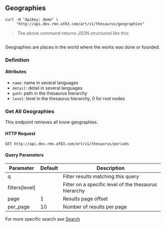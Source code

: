 ## Geographies

```shell
curl -H "ApiKey: demo" \
     "http://api.dev.rmn.af83.com/art/v1/thesaurus/geographies"
```

> The above command returns JSON structured like this:

<pre class="live_requests" data-path="/art/v1/thesaurus/geographies">
</pre>

Geographies are places in the world where the works was done or founded.

### Definition

#### Attributes

* `name`: name in several languages
* `detail`: detail in several languages
* `path`: path in the thesaurus hierarchy
* `level`: level in the thesaurus hierarchy, 0 for root nodes

### Get All Geographies

This endpoint retrieves all know geographies.

#### HTTP Request

`GET http://api.dev.rmn.af83.com/art/v1/thesaurus/periods`

#### Query Parameters

Parameter              | Default  | Description
---------              | -------  | -----------
q                      |          | Filter results matching this query
filters[level]         |          | Filter on a specific level of the thesaurus hierarchy
page                   | 1        | Results page offset
per_page               | 10       | Number of results per page

For more specific search see [Search](/?shell#search)
